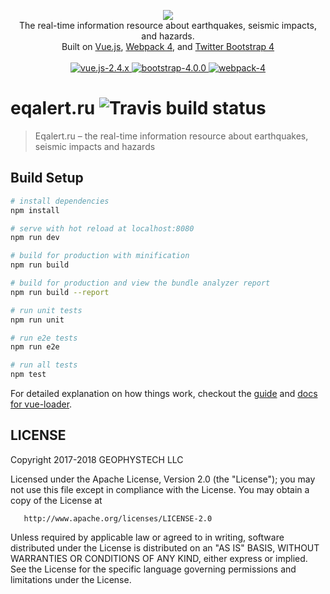 <p align="center">
<a href="https://eqalert.ru">
    <img src="https://raw.githubusercontent.com/geophystech/eqalert.ru/master/src/assets/img/logos/eqalert.png">
</a>

<br>
The real-time information resource about earthquakes, seismic impacts, and hazards.
<br>
Built on <a href="https://vuejs.org">Vue.js</a>, <a href="https://webpack.js.org">Webpack 4</a>, and <a href="https://getbootstrap.com/docs/4.0">Twitter Bootstrap 4</a>
<br>
<br>

<a href="https://vuejs.org">
    <img alt="vue.js-2.4.x" src="https://img.shields.io/badge/vue.js-2.4-337ab7.svg?style=flat-square">
</a>

<a href="https://getbootstrap.com/docs/4.0">
    <img alt="bootstrap-4.0.0" src="https://img.shields.io/badge/bootstrap-4.0.0--beta-337ab7.svg?style=flat-square">
</a>

<a href="https://getbootstrap.com/docs/4.0">
    <img alt="webpack-4" src="https://img.shields.io/badge/webpack-4-337ab7.svg?style=flat-square">
</a>

<br>

</p>


# eqalert.ru <img alt="Travis build status" src="https://travis-ci.org/geophystech/eqalert.ru.svg?branch=master">

> Eqalert.ru – the real-time information resource about earthquakes, seismic impacts and hazards

## Build Setup

``` bash
# install dependencies
npm install

# serve with hot reload at localhost:8080
npm run dev

# build for production with minification
npm run build

# build for production and view the bundle analyzer report
npm run build --report

# run unit tests
npm run unit

# run e2e tests
npm run e2e

# run all tests
npm test
```

For detailed explanation on how things work, checkout the [guide](http://vuejs-templates.github.io/webpack/) and [docs for vue-loader](http://vuejs.github.io/vue-loader).

## LICENSE

   Copyright 2017-2018 GEOPHYSTECH LLC

   Licensed under the Apache License, Version 2.0 (the "License");
   you may not use this file except in compliance with the License.
   You may obtain a copy of the License at

       http://www.apache.org/licenses/LICENSE-2.0

   Unless required by applicable law or agreed to in writing, software
   distributed under the License is distributed on an "AS IS" BASIS,
   WITHOUT WARRANTIES OR CONDITIONS OF ANY KIND, either express or implied.
   See the License for the specific language governing permissions and
   limitations under the License.
